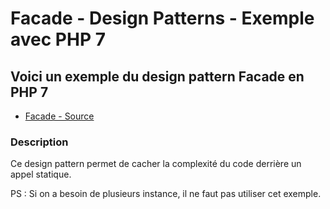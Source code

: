 # Facade - Design Patterns - Exemple avec PHP 7




## Voici un exemple du design pattern Facade en PHP 7

* [Facade - Source](https://github.com/stephweb/design-patterns-php/blob/master/src/facade/index.php)






### Description

Ce design pattern permet de cacher la complexité du code derrière un appel statique.

PS : Si on a besoin de plusieurs instance, il ne faut pas utiliser cet exemple.